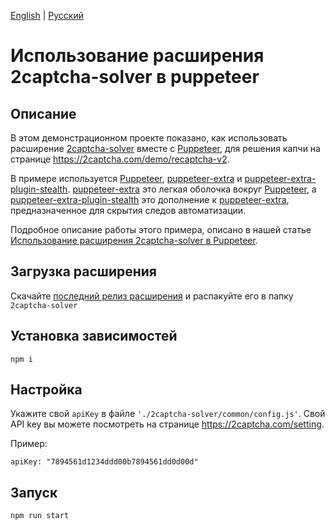 [English](README.md) | [Русский](README.ru.md)
# Использование расширения 2captcha-solver в puppeteer

## Описание

В этом демонстрационном проекте показано, как использовать расширение [2captcha-solver](https://chrome.google.com/webstore/detail/2captcha-solver-auto-reco/ifibfemgeogfhoebkmokieepdoobkbpo) вместе с [Puppeteer](https://pptr.dev/), для решения капчи на странице https://2captcha.com/demo/recaptcha-v2.

В примере используется [Puppeteer](https://pptr.dev/), [puppeteer-extra](https://www.npmjs.com/package/puppeteer-extra) и [puppeteer-extra-plugin-stealth](https://www.npmjs.com/package/puppeteer-extra-plugin-stealth). [puppeteer-extra](https://www.npmjs.com/package/puppeteer-extra) это легкая оболочка вокруг [Puppeteer](https://pptr.dev/), а [puppeteer-extra-plugin-stealth](https://www.npmjs.com/package/puppeteer-extra-plugin-stealth) это дополнение к  [puppeteer-extra](https://www.npmjs.com/package/puppeteer-extra), предназначенное для скрытия следов автоматизации.

Подробное описание работы этого примера, описано в нашей статье [Использование расширения 2captcha-solver в Puppeteer](https://2captcha.com/ru/blog/puppeteer-captcha-solver).

## Загрузка расширения

Скачайте [последний релиз расширения](https://github.com/rucaptcha/2captcha-solver/releases/latest) и распакуйте его в папку `2captcha-solver`

## Установка зависимостей

`npm i`

## Настройка
Укажите свой `apiKey` в файле `'./2captcha-solver/common/config.js'`. Свой API key вы можете посмотреть на странице https://2captcha.com/setting. 

Пример:

`apiKey: "7894561d1234ddd00b7894561dd0d00d"`

## Запуск

`npm run start`